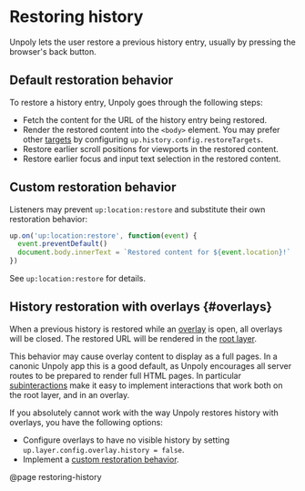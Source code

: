 Restoring history
=================

Unpoly lets the user restore a previous history entry, usually by pressing the browser's back button.

## Default restoration behavior

To restore a history entry, Unpoly goes through the following steps:

- Fetch the content for the URL of the history entry being restored.
- Render the restored content into the `<body>` element. You may prefer other [targets](/targeting-fragments)
  by configuring `up.history.config.restoreTargets`.
- Restore earlier scroll positions for viewports in the restored content.
- Restore earlier focus and input text selection in the restored content.


## Custom restoration behavior

Listeners may prevent `up:location:restore` and substitute their own restoration behavior:

  ```js
  up.on('up:location:restore', function(event) {
    event.preventDefault()
    document.body.innerText = `Restored content for ${event.location}!`
  })
  ```

See `up:location:restore` for details.


## History restoration with overlays {#overlays}

When a previous history is restored while an [overlay](/up.layer) is open, all overlays
will be closed. The restored URL will be rendered in the [root layer](/up.layer.root).

This behavior may cause overlay content to display as a full pages. In a canonic Unpoly app this
is a good default, as Unpoly encourages all server routes to be prepared to render full HTML pages.
In particular [subinteractions](/subinteractions) make it easy to implement interactions
that work both on the root layer, and in an overlay.

If you absolutely cannot work with the way Unpoly restores history with overlays, you have the following options:

- Configure overlays to have no visible history by setting `up.layer.config.overlay.history = false`.
- Implement a [custom restoration behavior](#custom-restoration-behavior).


@page restoring-history
